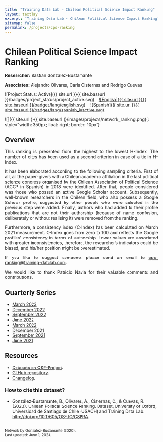 ```yaml
---
title: "Training Data Lab - Chilean Political Science Impact Ranking"
layout: textlay
excerpt: "Training Data Lab - Chilean Political Science Impact Ranking"
sitemap: false
permalink: /projects/cps-ranking
---
```


# Chilean Political Science Impact Ranking

**Researcher:** Bastián González-Bustamante

**Associates:** Alejandro Olivares, Carla Cisternas and Rodrigo Cuevas

![Project Status: Active]({{ site.url }}{{ site.baseurl }}/badges/project_status/project_active.svg) &nbsp;&nbsp; [![English]({{ site.url }}{{ site.baseurl }}/badges/lang/english.svg)](https://training-datalab.com/projects/cps-ranking) &nbsp;&nbsp; [![Spanish]({{ site.url }}{{ site.baseurl }}/badges/lang/spanish_inactive.svg)](https://training-datalab.com/projects/cps-ranking-spanish)

![]({{ site.url }}{{ site.baseurl }}/images/projects/network_ranking.png){: style="width: 350px; float: right; border: 10px"}

## Overview

<p align="justify">This ranking is presented from the highest to the lowest H-Index. The number of cites has been used as a second criterion in case of a tie in H-Index.</p>

<p align="justify">It has been elaborated according to the following sampling criteria. First of all, all the paper-givers with a Chilean academic affiliation in the last political science congress organised by the Chilean Association of Political Science (ACCP in Spanish) in 2018 were identified. After that, people considered was those who possed an active Google Scholar account. Subsequently, well-known researchers in the Chilean field, who also possess a Google Scholar profile, suggested by other people who were selected in the previous step were added. Finally, authors who had added to their profile publications that are not their authorship (because of name confusion, deliberately or without realising it) were removed from the ranking.</p>

<p align="justify">Furthermore, a consistency index (C-Index) has been calculated on March 2021 measurement. C-Index goes from zero to 100 and reflects the Google profiles' consistency in terms of authorship. Lower values are associated with greater inconsistencies, therefore, the researcher’s indicators could be biased, and his/her position might be overestimated.</p>

<p align="justify">If you like to suggest someone, please send an email to <a href="mailto:cps-ranking@training-datalab.com">cps-ranking@training-datalab.com</a>.</p>

<p align="justify">We would like to thank Patricio Navia for their valuable comments and contributions.</p>

## Quarterly Series

- [March 2023](https://training-datalab.com/projects/cps-ranking/2023-03-03-impact-ranking)
- [December 2022](https://training-datalab.com/projects/cps-ranking/2022-12-05-impact-ranking)
- [September 2022](https://training-datalab.com/projects/cps-ranking/2022-09-01-impact-ranking)
- [June 2022](https://training-datalab.com/projects/cps-ranking/2022-06-02-impact-ranking)
- [March 2022](https://training-datalab.com/projects/cps-ranking/2022-03-01-impact-ranking)
- [December 2021](https://training-datalab.com/projects/cps-ranking/2021-12-02-impact-ranking)
- [September 2021](https://training-datalab.com/projects/cps-ranking/2021-09-01-impact-ranking)
- [June 2021](https://training-datalab.com/projects/cps-ranking/2021-06-01-impact-ranking)

## Resources

- <a href="http://doi.org/10.17605/OSF.IO/C8PRA" target="_blank">Datasets on OSF-Project</a>.
- <a href="https://github.com/bgonzalezbustamante/CPS-Ranking" target="_blank">GitHub repository</a>.
- <a href="https://github.com/bgonzalezbustamante/CPS-Ranking/blob/master/CHANGELOG.md" target="_blank">Changelog</a>.

### How to cite this dataset?

- González-Bustamante, B., Olivares, A., Cisternas, C., & Cuevas, R. (2023). Chilean Political Science Ranking. Dataset, University of Oxford, Universidad de Santiago de Chile (USACH) and Training Data Lab. <a href="http://doi.org/10.17605/OSF.IO/C8PRA" target="_blank">http://doi.org/10.17605/OSF.IO/C8PRA</a>.

<br />
<small>Network by González-Bustamante (2020).</small><br />
<small>Last updated: June 1, 2023.</small>
